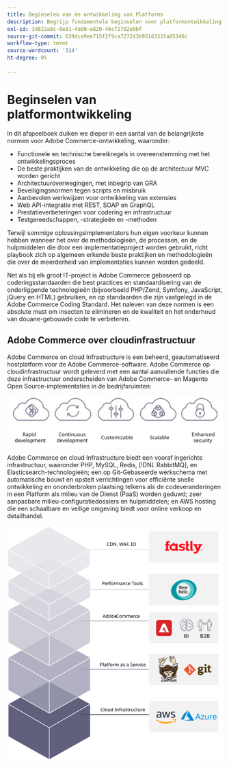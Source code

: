 ```yaml
---
title: Beginselen van de ontwikkeling van Platforms
description: Begrijp fundamentele beginselen voor platformontwikkeling wanneer u met Adobe Commerce werkt.
exl-id: 3d822a8c-0e81-4a80-a820-46cf2702e0bf
source-git-commit: 639dca9ee715f2f9ca7272d3b951d3315a85346c
workflow-type: tm+mt
source-wordcount: '314'
ht-degree: 0%

---
```


# Beginselen van platformontwikkeling

In dit afspeelboek duiken we dieper in een aantal van de belangrijkste normen voor Adobe Commerce-ontwikkeling, waaronder:

- Functionele en technische bereikregels in overeenstemming met het ontwikkelingsproces
- De beste praktijken van de ontwikkeling die op de architectuur MVC worden gericht
- Architectuuroverwegingen, met inbegrip van GRA
- Beveiligingsnormen tegen scripts en misbruik
- Aanbevolen werkwijzen voor ontwikkeling van extensies
- Web API-integratie met REST, SOAP en GraphQL
- Prestatieverbeteringen voor codering en infrastructuur
- Testgereedschappen, -strategieën en -methoden

Terwijl sommige oplossingsimplementators hun eigen voorkeur kunnen hebben wanneer het over de methodologieën, de processen, en de hulpmiddelen die door een implementatieproject worden gebruikt, richt playbook zich op algemeen erkende beste praktijken en methodologieën die over de meerderheid van implementaties kunnen worden gedeeld.

Net als bij elk groot IT-project is Adobe Commerce gebaseerd op coderingsstandaarden die best practices en standaardisering van de onderliggende technologieën (bijvoorbeeld PHP/Zend, Symfony, JavaScript, jQuery en HTML) gebruiken, en op standaarden die zijn vastgelegd in de Adobe Commerce Coding Standard. Het naleven van deze normen is een absolute must om insecten te elimineren en de kwaliteit en het onderhoud van douane-gebouwde code te verbeteren.

## Adobe Commerce over cloudinfrastructuur

Adobe Commerce on cloud Infrastructure is een beheerd, geautomatiseerd hostplatform voor de Adobe Commerce-software. Adobe Commerce op cloudinfrastructuur wordt geleverd met een aantal aanvullende functies die deze infrastructuur onderscheiden van Adobe Commerce- en Magento Open Source-implementaties in de bedrijfsruimten:

![Adobe Commerce-componentgegevens](../../assets/playbooks/commerce-cloud.svg)

Adobe Commerce on cloud Infrastructure biedt een vooraf ingerichte infrastructuur, waaronder PHP, MySQL, Redis, [!DNL RabbitMQ], en Elasticsearch-technologieën; een op Git-Gebaseerde werkschema met automatische bouwt en opstelt verrichtingen voor efficiënte snelle ontwikkeling en ononderbroken plaatsing telkens als de codeveranderingen in een Platform als milieu van de Dienst (PaaS) worden geduwd; zeer aanpasbare milieu-configuratiedossiers en hulpmiddelen; en AWS hosting die een schaalbare en veilige omgeving biedt voor online verkoop en detailhandel.

![Adobe Commerce-componentgegevens](../../assets/playbooks/cloud-tech-stack.svg)
